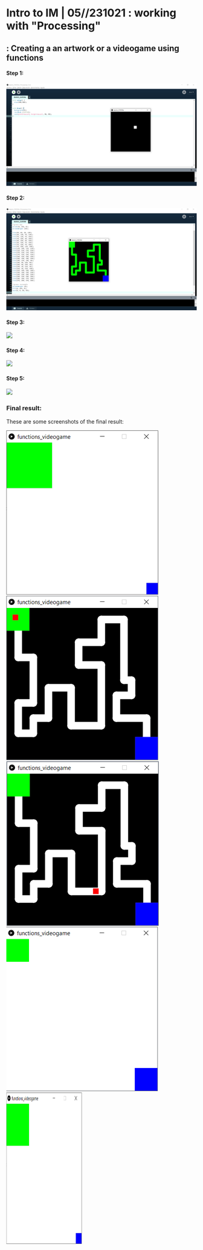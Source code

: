 # Intro to IM | 05//231021 : working with "Processing"

## : Creating a an artwork or a videogame using functions


#### Step 1:
![](step1.png)


#### Step 2:
![](step2.png)


#### Step 3:
![](step3.png)


#### Step 4:
![](step4.png)


#### Step 5:
![](step5.png)


### Final result:
These are some screenshots of the final result:

![](start.png) 
![](play1.png)
![](play2.png)
![](stop.png)
<img src="start.png" width="200" height="400" />


